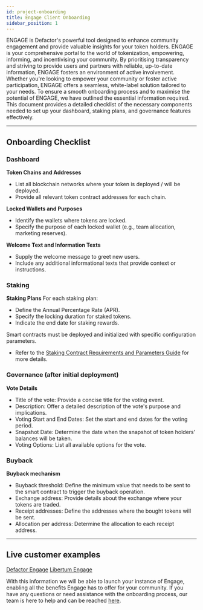 ```yaml
---
id: project-onboarding
title: Engage Client Onboarding
sidebar_position: 1
---
```


ENGAGE is Defactor's powerful tool designed to enhance community engagement and provide valuable insights for your token holders. ENGAGE is your comprehensive portal to the world of tokenization, empowering, informing, and incentivising your community. By prioritising transparency and striving to provide users and partners with reliable, up-to-date information, ENGAGE fosters an environment of active involvement. Whether you're looking to empower your community or foster active participation, ENGAGE offers a seamless, white-label solution tailored to your needs.
To ensure a smooth onboarding process and to maximise the potential of ENGAGE, we have outlined the essential information required. This document provides a detailed checklist of the necessary components needed to set up your dashboard, staking plans, and governance features effectively.

---

## Onboarding Checklist

### Dashboard

**Token Chains and Addresses**

- List all blockchain networks where your token is deployed / will be deployed.
- Provide all relevant token contract addresses for each chain.

**Locked Wallets and Purposes**

- Identify the wallets where tokens are locked.
- Specify the purpose of each locked wallet (e.g., team allocation, marketing reserves).

**Welcome Text and Information Texts**

- Supply the welcome message to greet new users.
- Include any additional informational texts that provide context or instructions.

### Staking

**Staking Plans**
For each staking plan:

- Define the Annual Percentage Rate (APR).
- Specify the locking duration for staked tokens.
- Indicate the end date for staking rewards.

Smart contracts must be deployed and initialized with specific configuration parameters.

- Refer to the [Staking Contract Requirements and Parameters Guide](../smart-contracts/smart-contracts-overview) for more details.

### Governance (after initial deployment)

**Vote Details**

- Title of the vote: Provide a concise title for the voting event.
- Description: Offer a detailed description of the vote's purpose and implications.
- Voting Start and End Dates: Set the start and end dates for the voting period.
- Snapshot Date: Determine the date when the snapshot of token holders' balances will be taken.
- Voting Options: List all available options for the vote.

### Buyback

**Buyback mechanism**

- Buyback threshold: Define the minimum value that needs to be sent to the smart contract to trigger the buyback operation.
- Exchange address: Provide details about the exchange where your tokens are traded.
- Receipt addresses: Define the addresses where the bought tokens will be sent.
- Allocation per address: Determine the allocation to each receipt address.

---

## Live customer examples

[Defactor Engage](https://engage.defactor.com/dashboard)
[Libertum Engage](https://earn.libertum.io/staking)

With this information we will be able to launch your instance of Engage, enabling all the benefits Engage has to offer for your community. If you have any questions or need assistance with the onboarding process, our team is here to help and can be reached [here](https://www.defactor.com/contact).
